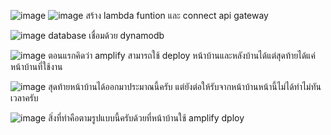 ![image](https://github.com/ammaret999/project-deploy/assets/119582626/8d972a52-8f99-47a5-a917-b359fef31b04)
![image](https://github.com/ammaret999/project-deploy/assets/119582626/18fa14c8-e2a6-4c7a-84c7-e624b79618f4)
สร้าง lambda funtion และ connect api gateway

![image](https://github.com/ammaret999/project-deploy/assets/119582626/157e6fa5-bed7-4bc4-b583-79e4522b63e4)
database เชื่อมด้วย dynamodb

![image](https://github.com/ammaret999/project-deploy/assets/119582626/e191ca59-a2d8-4572-a239-cf4f63130a4c)
ตอนแรกคิดว่า amplify สามารถใช้ deploy หน้าบ้านและหลังบ้านได้แต่สุดท้ายได้แค่หน้าบ้านที่ใช้งาน

![image](https://github.com/ammaret999/project-deploy/assets/119582626/cb17dc60-a5c5-4c34-b109-4025f21f83a7)
สุดท้ายหน้าบ้านได้ออกมาประมาณนี้ครับ แต่ยังต่อให้รับจากหน้าบ้านหน้านี้ไม่ได้ทำไม่ทันเวลาครับ

![image](https://github.com/ammaret999/project-deploy/assets/119582626/c590ea8e-de76-4d76-aedb-c7af8b2dfad9)
สิ่งที่ทำคือตามรูปแบบนี้ครับด้วยที่หน้าบ้านใช้ amplify dploy
